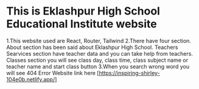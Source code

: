 # This is Eklashpur High School Educational Institute website 

1.This website used are React, Router, Tailwind
2.There have four section. About section has been
  said about Eklashpur High School.
  Teachers Searvices section have teacher data and you can take help from teachers.
  Classes section you will see class day, class time, class subject name or teacher name and start class button 
3.When you search wrong word you will see 404 Error
Website link here  [https://inspiring-shirley-104e0b.netlify.app/]
